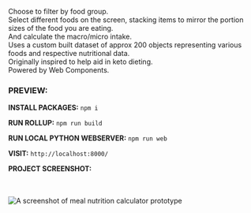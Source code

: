 Choose to filter by food group.<br/>
Select different foods on the screen, stacking items to mirror the portion sizes of the food you are eating.<br/>
And calculate the macro/micro intake.<br/>
Uses a custom built dataset of approx 200 objects representing various foods and respective nutritional data.<br/>
Originally inspired to help aid in keto dieting.<br/>
Powered by Web Components.<br/>

### PREVIEW:

**INSTALL PACKAGES:**
```npm i```

**RUN ROLLUP:**
```npm run build```

**RUN LOCAL PYTHON WEBSERVER:**
```npm run web```

**VISIT:**
```http://localhost:8000/```

**PROJECT SCREENSHOT:**<br/><br/><br/>

<img src="../../blob/main/bodyboon-ss.png" alt="A screenshot of meal nutrition calculator prototype" />
